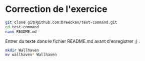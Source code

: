 # Correction de l'exercice

```bash
git clone git@github.com:Dreeckan/test-command.git
cd test-command
nano README.md
```

Entrer du texte dans le fichier README.md avant d'enregistrer ;) .

```bash
mkdir Wallhaven
mv wallhaven* Wallhaven
```
